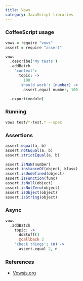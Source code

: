 ```yaml
---
title: Vows
category: JavaScript libraries
---
```


### CoffeeScript usage

```coffee
vows = require "vows"
assert = require "assert"

vows
  .describe('My tests')
  .addBatch
    'context':
      topic: ->
        100
      'should work': (number) ->
        assert.equal number, 100

  .export(module)
```

### Running

```bash
vows test/*-test.* --spec
```

### Assertions

```js
assert.equal(a, b)
assert.notEqual(a, b)
assert.strictEqual(a, b)
```

```js
assert.isNaN(number)
assert.instanceOf(object, klass)
assert.isUndefined(object)
assert.isFunction(func)
assert.isNull(object)
assert.isNotZero(object)
assert.isObject(object)
assert.isString(object)
```

### Async

```coffee
vows
  .addBatch
    topic: ->
      doStuff()
      @callback 2
    'check things': (n) ->
      assert.equal 2, n
```

### References

* [Vowsjs.org](http://vowsjs.org/)
